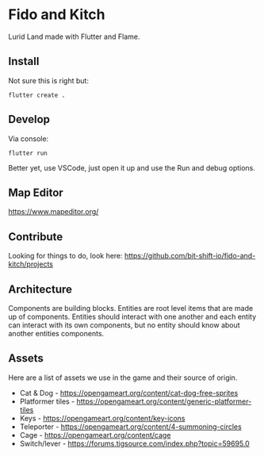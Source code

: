 # Fido and Kitch

Lurid Land made with Flutter and Flame.

## Install

Not sure this is right but:

    flutter create .

## Develop

Via console:

    flutter run

Better yet, use VSCode, just open it up and use the Run and debug options.

## Map Editor

https://www.mapeditor.org/

## Contribute

Looking for things to do, look here: https://github.com/bit-shift-io/fido-and-kitch/projects

## Architecture

Components are building blocks.
Entities are root level items that are made up of components.
Entities should interact with one another and each entity can interact with its own components, but no entity should know about another entities components.

## Assets

Here are a list of assets we use in the game and their source of origin.

* Cat & Dog - https://opengameart.org/content/cat-dog-free-sprites
* Platformer tiles - https://opengameart.org/content/generic-platformer-tiles
* Keys - https://opengameart.org/content/key-icons
* Teleporter - https://opengameart.org/content/4-summoning-circles
* Cage - https://opengameart.org/content/cage
* Switch/lever - https://forums.tigsource.com/index.php?topic=59695.0
